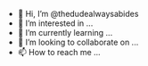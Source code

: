 - 👋 Hi, I’m @thedudealwaysabides
- 👀 I’m interested in ...
- 🌱 I’m currently learning ...
- 💞️ I’m looking to collaborate on ...
- 📫 How to reach me ...

<!---
thedudealwaysabides/thedudealwaysabides is a ✨ special ✨ repository because its `README.md` (this file) appears on your GitHub profile.
You can click the Preview link to take a look at your changes.
--->

